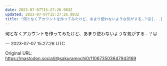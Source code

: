 ```yaml
---
date: 2023-07-07T15:27:26.983Z
updated: 2023-07-07T15:27:26.983Z
title: "何となくアカウントを作ってみたけど、あまり使わないような気がする…？😐[...]"
---
```


<p>何となくアカウントを作ってみたけど、あまり使わないような気がする…？😐</p>

&mdash; 2023-07-07 15:27:26 UTC

Original URL: https://mastodon.social/@sakuramochi0/110673503647943169
